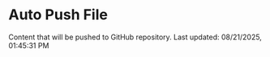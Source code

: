 # Auto Push File

Content that will be pushed to GitHub repository.
Last updated: 08/21/2025, 01:45:31 PM